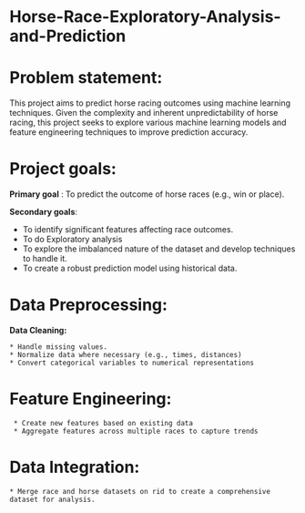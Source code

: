 # Horse-Race-Exploratory-Analysis-and-Prediction
# Problem statement:
This project aims to predict horse racing outcomes using machine learning techniques. Given the complexity and inherent unpredictability of horse racing, this project seeks to explore various machine learning models and feature engineering techniques to improve prediction accuracy.

# Project goals:

**Primary goal** : To predict the outcome of horse races (e.g., win or place).

**Secondary goals**:

 * To identify significant features affecting race outcomes.
 * To do Exploratory analysis
 * To explore the imbalanced nature of the dataset and develop techniques to handle it.
 * To create a robust prediction model using historical data.       

# Data Preprocessing:

**Data Cleaning:**

    * Handle missing values.
    * Normalize data where necessary (e.g., times, distances)
    * Convert categorical variables to numerical representations

  # Feature Engineering:

     * Create new features based on existing data
     * Aggregate features across multiple races to capture trends

  # Data Integration:

    * Merge race and horse datasets on rid to create a comprehensive dataset for analysis.
